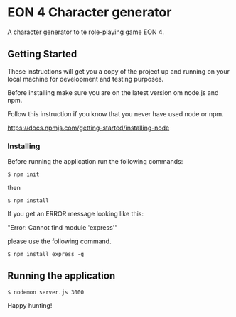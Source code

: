 # EON 4 Character generator

A character generator to te role-playing game EON 4.

## Getting Started

These instructions will get you a copy of the project up and running on your local machine for development and testing purposes.

Before installing make sure you are on the latest version om node.js and npm. 

Follow this instruction if you know that you never have used node or npm.

https://docs.npmjs.com/getting-started/installing-node

### Installing

Before running the application run the following commands:

```
$ npm init
```
then

```
$ npm install
```

If you get an ERROR message looking like this:

"Error: Cannot find module 'express'"

please use the following command.

```
$ npm install express -g
```

## Running the application

```
$ nodemon server.js 3000
```

Happy hunting!
